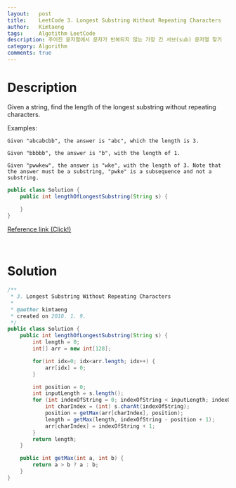 ```yaml
---
layout:   post
title:    LeetCode 3. Longest Substring Without Repeating Characters
author:   Kimtaeng
tags: 	  Algotithm LeetCode
description: 주어진 문자열에서 문자가 반복되지 않는 가장 긴 서브(sub) 문자열 찾기
category: Algorithm
comments: true
---
```


# Description

Given a string, find the length of the longest substring without repeating characters.

Examples:
```
Given "abcabcbb", the answer is "abc", which the length is 3.

Given "bbbbb", the answer is "b", with the length of 1.

Given "pwwkew", the answer is "wke", with the length of 3. Note that the answer must be a substring, "pwke" is a subsequence and not a substring.
```

```java
public class Solution {
    public int lengthOfLongestSubstring(String s) {
        
    }
}
```

<a href="https://leetcode.com/problems/longest-substring-without-repeating-characters/description/" target="_blank">Reference link (Click!)</a>

<br/>

# Solution

```java
/**
 * 3. Longest Substring Without Repeating Characters
 *
 * @author kimtaeng
 * created on 2018. 1. 9.
 */
public class Solution {
    public int lengthOfLongestSubstring(String s) {
        int length = 0;
        int[] arr = new int[128];

        for(int idx=0; idx<arr.length; idx++) {
            arr[idx] = 0;
        }

        int position = 0;
        int inputLength = s.length();
        for (int indexOfString = 0; indexOfString < inputLength; indexOfString++) {
            int charIndex = (int) s.charAt(indexOfString);
            position = getMax(arr[charIndex], position);
            length = getMax(length, indexOfString - position + 1);
            arr[charIndex] = indexOfString + 1;
        }
        return length;
    }

    public int getMax(int a, int b) {
        return a > b ? a : b;
    }
}
```
